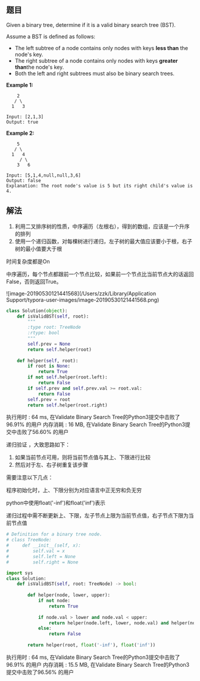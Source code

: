 ## 题目

Given a binary tree, determine if it is a valid binary search tree (BST).

Assume a BST is defined as follows:

- The left subtree of a node contains only nodes with keys **less than** the node's key.
- The right subtree of a node contains only nodes with keys **greater than**the node's key.
- Both the left and right subtrees must also be binary search trees.

 

**Example 1:**

```
    2
   / \
  1   3

Input: [2,1,3]
Output: true
```

**Example 2:**

```
    5
   / \
  1   4
     / \
    3   6

Input: [5,1,4,null,null,3,6]
Output: false
Explanation: The root node's value is 5 but its right child's value is 4.
```

## 解法

1. 利用二叉排序树的性质，中序遍历（左根右），得到的数组，应该是一个升序的排列
2. 使用一个递归函数，对每棵树进行递归，左子树的最大值应该要小于根，右子树的最小值要大于根

时间复杂度都是On



中序遍历，每个节点都跟前一个节点比较，如果前一个节点比当前节点大的话返回False，否则返回True。

![image-20190530121441568](/Users/zzk/Library/Application Support/typora-user-images/image-20190530121441568.png)

```python
class Solution(object):
    def isValidBST(self, root):
        """
        :type root: TreeNode
        :rtype: bool
        """
        self.prev = None
        return self.helper(root)
        
    def helper(self, root):
        if root is None:
            return True
        if not self.helper(root.left):
            return False
        if self.prev and self.prev.val >= root.val:
            return False
        self.prev = root
        return self.helper(root.right)
```

执行用时 : 64 ms, 在Validate Binary Search Tree的Python3提交中击败了96.91% 的用户
内存消耗 : 16 MB, 在Validate Binary Search Tree的Python3提交中击败了56.60% 的用户



递归验证 ，大致思路如下：

1. 如果当前节点可用，则将当前节点值与其上、下限进行比较
2. 然后对于左、右子树重复该步骤

需要注意以下几点：

程序初始化时，上、下限分别为对应语言中正无穷和负无穷

python中使用float('-inf')和float('inf')表示

递归过程中需不断更新上、下限，左子节点上限为当前节点值，右子节点下限为当前节点值

```python
# Definition for a binary tree node.
# class TreeNode:
#     def __init__(self, x):
#         self.val = x
#         self.left = None
#         self.right = None

import sys
class Solution:
    def isValidBST(self, root: TreeNode) -> bool:
        
        def helper(node, lower, upper):
            if not node:
                return True
            
            if node.val > lower and node.val < upper:
                return helper(node.left, lower, node.val) and helper(node.right, node.val, upper)
            else:
                return False
        
        return helper(root, float('-inf'), float('inf'))
```

执行用时 : 64 ms, 在Validate Binary Search Tree的Python3提交中击败了96.91% 的用户
内存消耗 : 15.5 MB, 在Validate Binary Search Tree的Python3提交中击败了96.56% 的用户

